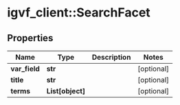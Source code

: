 # igvf_client::SearchFacet


## Properties
Name | Type | Description | Notes
------------ | ------------- | ------------- | -------------
**var_field** | **str** |  | [optional] 
**title** | **str** |  | [optional] 
**terms** | **List[object]** |  | [optional] 


